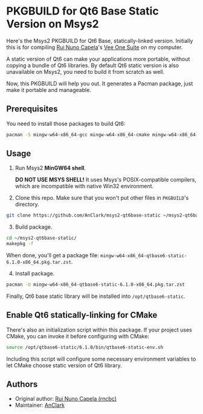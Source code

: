 # PKGBUILD for Qt6 Base Static Version on Msys2

Here's the Msys2 PKGBUILD for Qt6 Base, statically-linked version. Initially this is for compiling [Rui Nuno Capela](https://github.com/rncbc)'s [Vee One Suite](https://www.rncbc.org/drupal/node/2226) on my computer.

A static version of Qt6 can make your applications more portable, without copying a bundle of Qt6 libraries. By default Qt6 static version is also unavailable on Msys2, you need to build it from scratch as well.

Now, this PKGBUILD will help you out. It generates a Pacman package, just make it portable and manageable. 

## Prerequisites

You need to install those packages to build Qt6:

```bash
pacman -S mingw-w64-x86_64-gcc mingw-w64-x86_64-cmake mingw-w64-x86_64-ninja
```

## Usage

1. Run Msys2 **MinGW64 shell**. 

   **DO NOT USE MSYS SHELL!** It uses Msys's POSIX-compatible compilers, which are incompatible with native Win32 environment.

2. Clone this repo. Make sure that you won't put other files in `PKGBUILD`'s directory.

```bash
git clone https://github.com/AnClark/msys2-qt6base-static ~/msys2-qt6base-static
```

3. Build package.

```bash
cd ~/msys2-qt6base-static/
makepkg -f
```

When done, you'll get a package file: ```mingw-w64-x86_64-qtbase6-static-6.1.0-x86_64.pkg.tar.zst```.

4. Install package.

```bash
pacman -U mingw-w64-x86_64-qtbase6-static-6.1.0-x86_64.pkg.tar.zst
```

Finally, Qt6 base static library will be installed into `/opt/qtbase6-static`.

## Enable Qt6 statically-linking for CMake

There's also an initialization script within this package. If your project uses CMake, you can invoke it before configuring with CMake:

```bash
source /opt/qtbase6-static/6.1.0/bin/qtbase6-static-env.sh
```

Including this script will configure some necessary environment variables to let CMake choose static version of Qt6 library.

## Authors

- Original author: [Rui Nuno Capela (rncbc)](https://github.com/rncbc)
- Maintainer: [AnClark](https://github.com/AnClark)